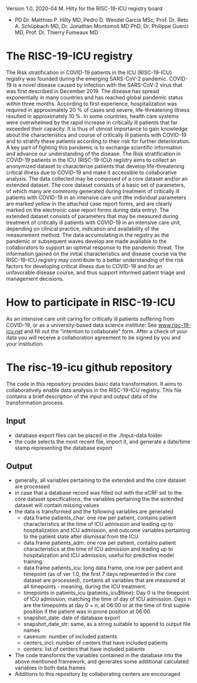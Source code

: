 Version 1.0, 2020-04 M. Hilty for the RISC-19-ICU registry board
* PD Dr. Matthias P. Hilty MD, Pedro D. Wendel Garcia MSc, Prof. Dr. Reto A. Schüpbach MD, Dr. Jonathan Montomoli MD PhD, Dr. Philippe Guerci MD, Prof. Dr. Thierry Fumeaux MD
# The RISC-19-ICU registry
The Risk stratification in COVID-19 patients in the ICU (RISC-19-ICU) registry was founded during the emerging SARS-CoV-2 pandemic. COVID-19 is a novel disease caused by infection with the SARS-CoV-2 virus that was first described in December 2019. The disease has spread exponentially in many countries and has reached global pandemic status within three months. According to first experience, hospitalization was required in approximately 20 % of cases and severe, life-threatening illness resulted in approximately 10 %. In some countries, health care systems were overwhelmed by the rapid increase in critically ill patients that far exceeded their capacity. It is thus of utmost importance to gain knowledge about the characteristics and course of critically ill patients with COVID-19 and to stratify these patients according to their risk for further deterioration. A key part of fighting this pandemic is to exchange scientific information and advance our understanding of the disease.
The Risk stratification in COVID-19 patients in the ICU (RISC-19-ICU) registry aims to collect an anonymized dataset to characterize patients that develop life-threatening critical illness due to COVID-19 and make it accessible to collaborative analysis.
The data collected may be composed of a core dataset and/or an extended dataset. The core dataset consists of a basic set of parameters, of which many are commonly generated during treatment of critically ill patients with COVID-19 in an intensive care unit (the individual parameters are marked yellow in the attached case report forms, and are clearly marked on the electronic case report forms during data entry). The extended dataset consists of parameters that may be measured during treatment of critically ill patients with COVID-19 in an intensive care unit, depending on clinical practice, indication and availability of the measurement method. The data accumulating in the registry as the pandemic or subsequent waves develop are made available to the collaborators to support an optimal response to the pandemic threat. The information gained on the initial characteristics and disease course via the RISC-19-ICU registry may contribute to a better understanding of the risk factors for developing critical illness due to COVID-19 and for an unfavorable disease course, and thus support informed patient triage and management decisions.
# How to participate in RISC-19-ICU
As an intensive care unit caring for critically ill patients suffering from COVID-19, or as a university-based data science institute:
See www.risc-19-icu.net and fill out the "intention to collaborate" form. After a check of your data you will receive a collaboration agreement to be signed by you and your institution.
# The risc-19-icu github repository
The code in this repository provides basic data transformation. It aims to collaboratively enable data analysis in the RISC-19-ICU registry. This file contains a brief description of the input and output data of the transformation process.
## Input
* database export files can be placed in the ./Input-data folder
* the code selects the most recent file, import it, and generate a date/time stamp representing the database export
## Output
* generally, all variables pertaining to the extended and the core dataset are processed
* in case that a database record was filled out with the eCRF set to the core dataset specifications, the variables pertaining the the extended dataset will contain missing values
* the data is transformed and the following variables are generated
  * data.frame patients_char: one row per patient, contains patient characteristics at the time of ICU admission and leading up to hospitalization and ICU admission, and outcome variables pertaining to the patient state after dismissal from the ICU.
  * data.frame patients_adm: one row per patient, contains patient characteristics at the time of ICU admission and leading up to hospitalization and ICU admission, useful for predictive model training.
  * data.frame patients_icu: long data.frame, one row per patient and timepoint (as of ver 1.0, the first 7 days represented in the core dataset are processed), contains all variables that are measured at all timepoints - meaning, during the ICU treatment.
  * timepoints in patients_icu (patients_icu$time): Day 0 is the timepoint of ICU admission, matching the time of day of ICU admission. Days n are the timepoints at day 0 + n, at 06:00 or at the time of first supine position if the patient was in prone position at 06:00.
  * snapshot_date: date of database export
  * snapshot_date_str: same, as a string suitable to append to output file names
  * casenum: number of included patients
  * centers_incl: number of centers that have included patients
  * centers: list of centers that have included patients
* The code transforms the variables contained in the database into the above mentioned framework, and generates some additional calculated variables in both data.frames
* Additions to this repository by collaborating centers are encouraged
